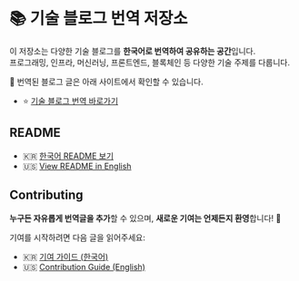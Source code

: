 # 📚 기술 블로그 번역 저장소

이 저장소는 다양한 기술 블로그를 **한국어로 번역하여 공유하는 공간**입니다.  
프로그래밍, 인프라, 머신러닝, 프론트엔드, 블록체인 등 다양한 기술 주제를 다룹니다.

🚀 번역된 블로그 글은 아래 사이트에서 확인할 수 있습니다.
- ⭐️ [기술 블로그 번역 바로가기](https://ing9990.github.io/blog-translations/#/)


## README 

- 🇰🇷 [한국어 README 보기](./README.ko.md)
- 🇺🇸 [View README in English](./README.en.md)

## Contributing

**누구든 자유롭게 번역글을 추가**할 수 있으며, **새로운 기여는 언제든지 환영**합니다! 🙌

기여를 시작하려면 다음 글을 읽어주세요:

- 🇰🇷 [기여 가이드 (한국어)](./.github/CONTRIBUTING.ko.md)
- 🇺🇸 [Contribution Guide (English)](./.github/CONTRIBUTING.en.md)
